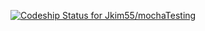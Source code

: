 [ ![Codeship Status for Jkim55/mochaTesting](https://codeship.com/projects/af0e8510-5745-0134-26ad-525b9a297c62/status?branch=master)](https://codeship.com/projects/172556)
